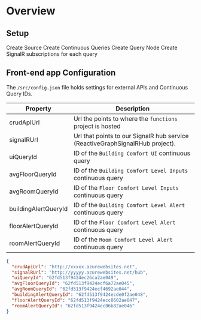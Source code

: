 # Overview

## Setup

Create Source
Create Continuous Queries
Create Query Node
Create SignalR subscriptions for each query

## Front-end app Configuration

The `/src/config.json` file holds settings for external APIs and Continuous Query IDs.

|Property|Description|
|----|-------------------|
|crudApiUrl|Url the points to where the `functions` project is hosted|
|signalRUrl|Url that points to our SignalR hub service (ReactiveGraphSignalRHub project).|
|uiQueryId|ID of the `Building Comfort UI` continuous query|
|avgFloorQueryId|ID of the `Building Comfort Level Inputs` continuous query|
|avgRoomQueryId|ID of the `Floor Comfort Level Inputs` continuous query|
|buildingAlertQueryId|ID of the `Building Comfort Level Alert` continuous query|
|floorAlertQueryId|ID of the `Floor Comfort Level Alert` continuous query|
|roomAlertQueryId|ID of the `Room Comfort Level Alert` continuous query|

```json
{
  "crudApiUrl": "http://xxxxx.azurewebsites.net",
  "signalRUrl": "http://yyyyy.azurewebsites.net/hub",
  "uiQueryId": "62fd513f9424ec26ca2ae049",
  "avgFloorQueryId": "62fd513f9424ecf6a72ae045",
  "avgRoomQueryId": "62fd513f9424ecf4692ae044",
  "buildingAlertQueryId": "62fd513f9424ecde0f2ae048",
  "floorAlertQueryId": "62fd513f9424ecc8602ae047",
  "roomAlertQueryId": "62fd513f9424ec06b82ae046"
}
```
